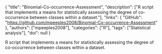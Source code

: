 {
  "title": "Binomial-Co-occurrence-Assessment",
  "description": ["R script that implements a means for statistically assessing the degree of co-occurrence between classes within a dataset."],
  "links": {
    "GitHub": "https://github.com/mpeeples2008/Binomial-Co-occurrence-Assessment"
  },
  "authors": ["mpeeples2008"],
  "categories": ["R"],
  "tags": ["Statistical analysis"],
  "doi": null
}

<!-- Generated by csv2md.R – do not edit by hand -->

R script that implements a means for statistically assessing the degree of co-occurrence between classes within a dataset.